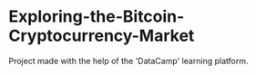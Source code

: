 # Exploring-the-Bitcoin-Cryptocurrency-Market
Project made with the help of the 'DataCamp' learning platform. 
